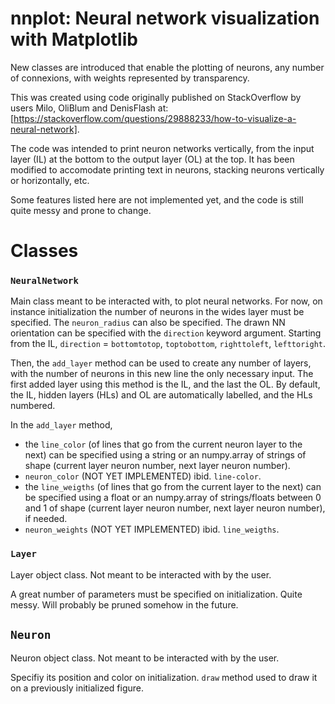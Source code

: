 # nnplot: Neural network visualization with Matplotlib

New classes are introduced that enable the plotting of neurons, any number of connexions, with weights represented by transparency.

This was created using code originally published on StackOverflow by users Milo, OliBlum and DenisFlash at: [https://stackoverflow.com/questions/29888233/how-to-visualize-a-neural-network].

The code was intended to print neuron networks vertically, from the input layer (IL) at the bottom to the output layer (OL) at the top. It has been modified to accomodate printing text in neurons, stacking neurons vertically or horizontally, etc.

Some features listed here are not implemented yet, and the code is still quite messy and prone to change.

# Classes
### `NeuralNetwork`

Main class meant to be interacted with, to plot neural networks. For now, on instance initialization the number of neurons in the wides layer must be specified. The `neuron_radius` can also be specified.  The drawn NN orientation can be specified with the `direction` keyword argument. Starting from the IL, `direction`  = `bottomtotop`, `toptobottom`, `righttoleft`, `lefttoright`.

Then, the `add_layer` method can be used to create any number of layers, with the number of neurons in this new line the only necessary input. The first added layer using this method is the IL, and the last the OL. By default, the IL, hidden layers (HLs) and OL are automatically labelled, and the HLs numbered.

In the `add_layer` method,
- the `line_color` (of lines that go from the current neuron layer to the next) can be specified using a string or an numpy.array of strings of shape (current layer neuron number, next layer neuron number).
- `neuron_color` (NOT YET IMPLEMENTED)  ibid. `line-color`.
- the `line_weigths` (of lines that go from the current layer to the next) can be specified using a float or an numpy.array of strings/floats between 0 and 1 of shape (current layer neuron number, next layer neuron number), if needed.
- `neuron_weights` (NOT YET IMPLEMENTED) ibid. `line_weigths`.

### `Layer`
Layer object class. Not meant to be interacted with by the user.

A great number of parameters must be specified on initialization. Quite messy. Will probably be pruned somehow in the future.

## `Neuron`
Neuron object class. Not meant to be interacted with by the user.

Specifiy its position and color on initialization. `draw` method used to draw it on a previously initialized figure.

